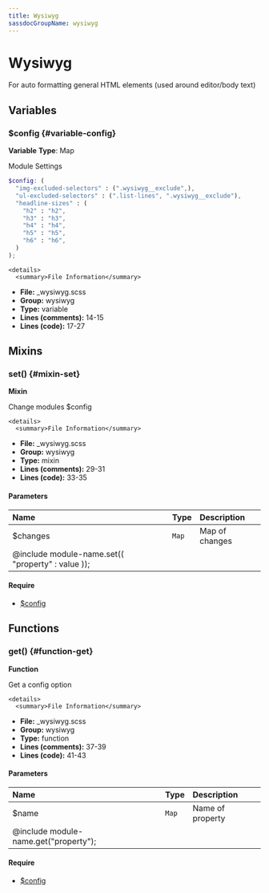 ```yaml
---
title: Wysiwyg
sassdocGroupName: wysiwyg
---
```



# Wysiwyg

For auto formatting general HTML elements (used around editor/body text)



## Variables




<div class="sassdoc-item-header">

###  $config {#variable-config}

  <div class="sassdoc-item-header__labels">
    <span class="tag tag--primary"><strong>Variable</strong></span> <span class="tag"><strong>Type</strong>: Map</span>
  </div>

</div>

  

Module Settings
    
    

``` scss
$config: (
  "img-excluded-selectors" : (".wysiwyg__exclude",),
  "ul-excluded-selectors" : (".list-lines", ".wysiwyg__exclude"),
  "headline-sizes" : (
    "h2" : "h2",
    "h3" : "h3",
    "h4" : "h4",
    "h5" : "h5",
    "h6" : "h6",
  )
);
```
  

    <details>
      <summary>File Information</summary>
- **File:** _wysiwyg.scss
- **Group:** wysiwyg
- **Type:** variable
- **Lines (comments):** 14-15
- **Lines (code):** 17-27
    </details>
    
  

## Mixins




<div class="sassdoc-item-header">

###  set() {#mixin-set}

  <div class="sassdoc-item-header__labels">
    <span class="tag tag--primary"><strong>Mixin</strong></span>
  </div>

</div>

  

Change modules $config
    
    

    <details>
      <summary>File Information</summary>
- **File:** _wysiwyg.scss
- **Group:** wysiwyg
- **Type:** mixin
- **Lines (comments):** 29-31
- **Lines (code):** 33-35
    </details>
    

#### Parameters


|Name|Type|Description|
|:--|:--|:--|
|$changes|`Map`|Map of changes
  @include module-name.set(( "property" : value ));|

    

#### Require

- [$config](/sass/components/accordion/#variable-config)
  
  

## Functions




<div class="sassdoc-item-header">

###  get() {#function-get}

  <div class="sassdoc-item-header__labels">
    <span class="tag tag--primary"><strong>Function</strong></span>
  </div>

</div>

  

Get a config option
    
    

    <details>
      <summary>File Information</summary>
- **File:** _wysiwyg.scss
- **Group:** wysiwyg
- **Type:** function
- **Lines (comments):** 37-39
- **Lines (code):** 41-43
    </details>
    

#### Parameters


|Name|Type|Description|
|:--|:--|:--|
|$name|`Map`|Name of property
  @include module-name.get("property");|

    

#### Require

- [$config](/sass/components/accordion/#variable-config)
  
  
  